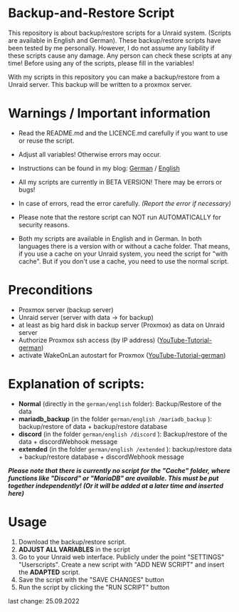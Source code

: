 # Backup-and-Restore Script
This repository is about backup/restore scripts for a Unraid system. (Scripts are available in English and German).
These backup/restore scripts have been tested by me personally. 
However, I do not assume any liability if these scripts cause any damage. 
Any person can check these scripts at any time! Before using any of the scripts, please fill in the variables!

With my scripts in this repository you can make a backup/restore from a Unraid server. This backup will be written to a proxmox server. 

# Warnings / Important information
- Read the README.md and the LICENCE.md carefully if you want to use or reuse the script.

- Adjust all variables! Otherwise errors may occur.

- Instructions can be found in my blog: [German](https://easytec.tech/index.php/2022/04/08/backupskript-fuer-unraid-auf-proxmox/) / [English](https://easytec.tech/index.php/en/2022/05/14/backup-script-for-unraid-on-proxmox/)

- All my scripts are currently in BETA VERSION! There may be errors or bugs!

- In case of errors, read the error carefully. *(Report the error if necessary)*

- Please note that the restore script can NOT run AUTOMATICALLY for security reasons.

- Both my scripts are available in English and in German.
In both languages there is a version with or without a cache folder. That means, if you use a cache on your Unraid system, you need the script for "with cache".
But if you don't use a cache, you need to use the normal script.

# Preconditions
- Proxmox server (backup server)
- Unraid server (server with data -> for backup)
- at least as big hard disk in backup server (Proxmox) as data on Unraid server
- Authorize Proxmox ssh access (by IP address) ([YouTube-Tutorial-german](https://youtu.be/K1mC23QjsSY))
- activate WakeOnLan autostart for Proxmox ([YouTube-Tutorial-german](https://youtu.be/lArZdf0d_Ow))

# Explanation of scripts:
- **Normal** (directly in the ```german/english``` folder): Backup/Restore of the data
- **mariadb_backup** (in the folder ```german/english /mariadb_backup``` ): backup/restore of data + backup/restore database
- **discord** (in the folder ```german/english /discord``` ): Backup/restore of the data + discordWebhook message
- **extended** (in the folder ```german/english /extended``` ): backup/restore data + backup/restore database + discordWebhook message

***Please note that there is currently no script for the "Cache" folder, where functions like "Discord" or "MariaDB" are available. This must be put together independently! (Or it will be added at a later time and inserted here)***

# Usage
1. Download the backup/restore script.
2. **ADJUST ALL VARIABLES** in the script
3.  Go to your Unraid web interface. Publicly under the point "SETTINGS" "Userscripts". Create a new script with "ADD NEW SCRIPT" and insert the **ADAPTED** script.
4. Save the script with the "SAVE CHANGES" button
5. Run the script by clicking the "RUN SCRIPT" button


last change: 25.09.2022
